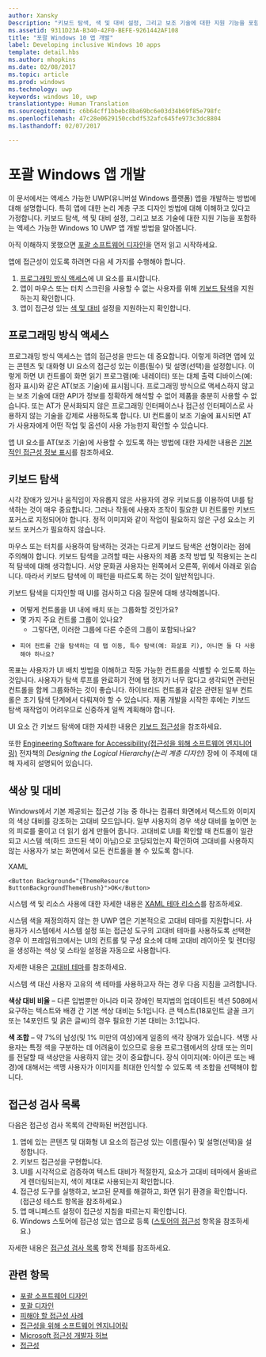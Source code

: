 ```yaml
---
author: Xansky
Description: "키보드 탐색, 색 및 대비 설정, 그리고 보조 기술에 대한 지원 기능을 포함하는 액세스 가능한 Windows 10 UWP 앱 개발 방법을 알아봅니다."
ms.assetid: 9311D23A-B340-42F0-BEFE-9261442AF108
title: "포괄 Windows 10 앱 개발"
label: Developing inclusive Windows 10 apps
template: detail.hbs
ms.author: mhopkins
ms.date: 02/08/2017
ms.topic: article
ms.prod: windows
ms.technology: uwp
keywords: windows 10, uwp
translationtype: Human Translation
ms.sourcegitcommit: c6b64cff1bbebc8ba69bc6e03d34b69f85e798fc
ms.openlocfilehash: 47c28e0629150ccbdf532afc645fe973c3dc8804
ms.lasthandoff: 02/07/2017

---
```


# <a name="developing-inclusive-windows-apps"></a>포괄 Windows 앱 개발  

이 문서에서는 액세스 가능한 UWP(유니버설 Windows 플랫폼) 앱을 개발하는 방법에 대해 설명합니다. 특히 앱에 대한 논리 계층 구조 디자인 방법에 대해 이해하고 있다고 가정합니다. 키보드 탐색, 색 및 대비 설정, 그리고 보조 기술에 대한 지원 기능을 포함하는 액세스 가능한 Windows 10 UWP 앱 개발 방법을 알아봅니다.

아직 이해하지 못했으면 [포괄 소프트웨어 디자인](designing-inclusive-software.md)을 먼저 읽고 시작하세요.

앱에 접근성이 있도록 하려면 다음 세 가지를 수행해야 합니다.

1. [프로그래밍 방식 액세스](#programmatic-access)에 UI 요소를 표시합니다.
2. 앱이 마우스 또는 터치 스크린을 사용할 수 없는 사용자를 위해 [키보드 탐색](#keyboard-navigation)을 지원하는지 확인합니다.
3. 앱이 접근성 있는 [색 및 대비](#color-and-contrast) 설정을 지원하는지 확인합니다.

## <a name="programmatic-access"></a>프로그래밍 방식 액세스  
프로그래밍 방식 액세스는 앱의 접근성을 만드는 데 중요합니다. 이렇게 하려면 앱에 있는 콘텐츠 및 대화형 UI 요소의 접근성 있는 이름(필수) 및 설명(선택)을 설정합니다. 이렇게 하면 UI 컨트롤이 화면 읽기 프로그램(예: 내레이터) 또는 대체 출력 디바이스(예: 점자 표시)와 같은 AT(보조 기술)에 표시됩니다. 프로그래밍 방식으로 액세스하지 않고는 보조 기술에 대한 API가 정보를 정확하게 해석할 수 없어 제품을 충분히 사용할 수 없습니다. 또는 AT가 문서화되지 않은 프로그래밍 인터페이스나 접근성 인터페이스로 사용하지 않는 기술을 강제로 사용하도록 합니다. UI 컨트롤이 보조 기술에 표시되면 AT가 사용자에게 어떤 작업 및 옵션이 사용 가능한지 확인할 수 있습니다.  

앱 UI 요소를 AT(보조 기술)에 사용할 수 있도록 하는 방법에 대한 자세한 내용은 [기본적인 접근성 정보 표시](basic-accessibility-information.md)를 참조하세요.

## <a name="keyboard-navigation"></a>키보드 탐색  
시각 장애가 있거나 움직임이 자유롭지 않은 사용자의 경우 키보드를 이용하여 UI를 탐색하는 것이 매우 중요합니다. 그러나 작동에 사용자 조작이 필요한 UI 컨트롤만 키보드 포커스로 지정되어야 합니다. 정적 이미지와 같이 작업이 필요하지 않은 구성 요소는 키보드 포커스가 필요하지 않습니다.  

마우스 또는 터치를 사용하여 탐색하는 것과는 다르게 키보드 탐색은 선형이라는 점에 주의해야 합니다. 키보드 탐색을 고려할 때는 사용자의 제품 조작 방법 및 적용되는 논리적 탐색에 대해 생각합니다. 서양 문화권 사용자는 왼쪽에서 오른쪽, 위에서 아래로 읽습니다. 따라서 키보드 탐색에 이 패턴을 따르도록 하는 것이 일반적입니다.  

키보드 탐색을 디자인할 때 UI를 검사하고 다음 질문에 대해 생각해봅니다.
* 어떻게 컨트롤을 UI 내에 배치 또는 그룹화할 것인가요?
* 몇 가지 주요 컨트롤 그룹이 있나요?
    * 그렇다면, 이러한 그룹에 다른 수준의 그룹이 포함되나요?
*     피어 컨트롤 간을 탐색하는 데 탭 이동, 특수 탐색(예: 화살표 키), 아니면 둘 다 사용해야 하나요?

목표는 사용자가 UI 배치 방법을 이해하고 작동 가능한 컨트롤을 식별할 수 있도록 하는 것입니다. 사용자가 탐색 루프를 완료하기 전에 탭 정지가 너무 많다고 생각되면 관련된 컨트롤을 함께 그룹화하는 것이 좋습니다. 하이브리드 컨트롤과 같은 관련된 일부 컨트롤은 초기 탐색 단계에서 다뤄져야 할 수 있습니다. 제품 개발을 시작한 후에는 키보드 탐색 재작업이 어려우므로 신중하게 일찍 계획해야 합니다.  

UI 요소 간 키보드 탐색에 대한 자세한 내용은 [키보드 접근성](keyboard-accessibility.md)을 참조하세요.  

또한 [Engineering Software for Accessibility(접근성을 위해 소프트웨어 엔지니어링)](https://www.microsoft.com/download/details.aspx?id=19262) 전자책의 _Designing the Logical Hierarchy(논리 계층 디자인)_ 장에 이 주제에 대해 자세히 설명되어 있습니다.

## <a name="color-and-contrast"></a>색상 및 대비  
Windows에서 기본 제공되는 접근성 기능 중 하나는 컴퓨터 화면에서 텍스트와 이미지의 색상 대비를 강조하는 고대비 모드입니다. 일부 사용자의 경우 색상 대비를 높이면 눈의 피로를 줄이고 더 읽기 쉽게 만들어 줍니다. 고대비로 UI를 확인할 때 컨트롤이 일관되고 시스템 색(하드 코드된 색이 아님)으로 코딩되었는지 확인하여 고대비를 사용하지 않는 사용자가 보는 화면에서 모든 컨트롤을 볼 수 있도록 합니다.  

XAML
```xaml
<Button Background="{ThemeResource ButtonBackgroundThemeBrush}">OK</Button>
```
시스템 색 및 리소스 사용에 대한 자세한 내용은 [XAML 테마 리소스](../controls-and-patterns/xaml-theme-resources.md)를 참조하세요.

시스템 색을 재정의하지 않는 한 UWP 앱은 기본적으로 고대비 테마를 지원합니다. 사용자가 시스템에서 시스템 설정 또는 접근성 도구의 고대비 테마를 사용하도록 선택한 경우 이 프레임워크에서는 UI의 컨트롤 및 구성 요소에 대해 고대비 레이아웃 및 렌더링을 생성하는 색상 및 스타일 설정을 자동으로 사용합니다.   

자세한 내용은 [고대비 테마](high-contrast-themes.md)를 참조하세요.  

시스템 색 대신 사용자 고유의 색 테마를 사용하고자 하는 경우 다음 지침을 고려합니다.  

**색상 대비 비율** – 다른 입법뿐만 아니라 미국 장애인 복지법의 업데이트된 섹션 508에서 요구하는 텍스트와 배경 간 기본 색상 대비는 5:1입니다. 큰 텍스트(18포인트 글꼴 크기 또는 14포인트 및 굵은 글씨)의 경우 필요한 기본 대비는 3:1입니다.  

**색 조합** – 약 7%의 남성(및 1% 미만의 여성)에게 일종의 색각 장애가 있습니다. 색맹 사용자는 특정 색을 구분하는 데 어려움이 있으므로 응용 프로그램에서의 상태 또는 의미를 전달할 때 색상만을 사용하지 않는 것이 중요합니다.
 장식 이미지(예: 아이콘 또는 배경)에 대해서는 색맹 사용자가 이미지를 최대한 인식할 수 있도록 색 조합을 선택해야 합니다.  

## <a name="accessibility-checklist"></a>접근성 검사 목록  
다음은 접근성 검사 목록의 간략화된 버전입니다.

1. 앱에 있는 콘텐츠 및 대화형 UI 요소의 접근성 있는 이름(필수) 및 설명(선택)을 설정합니다.
2. 키보드 접근성을 구현합니다.
3. UI를 시각적으로 검증하여 텍스트 대비가 적절한지, 요소가 고대비 테마에서 올바르게 렌더링되는지, 색이 제대로 사용되는지 확인합니다.
4. 접근성 도구를 실행하고, 보고된 문제를 해결하고, 화면 읽기 환경을 확인합니다. (접근성 테스트 항목을 참조하세요.)
5. 앱 매니페스트 설정이 접근성 지침을 따르는지 확인합니다.
6. Windows 스토어에 접근성 있는 앱으로 등록 ([스토어의 접근성](accessibility-in-the-store.md) 항목을 참조하세요.)

자세한 내용은 [접근성 검사 목록](accessibility-checklist.md) 항목 전체를 참조하세요.

## <a name="related-topics"></a>관련 항목  
* [포괄 소프트웨어 디자인](designing-inclusive-software.md)  
* [포괄 디자인](http://design.microsoft.com/inclusive)
* [피해야 할 접근성 사례](practices-to-avoid.md)
* [접근성을 위해 소프트웨어 엔지니어링](https://www.microsoft.com/download/details.aspx?id=19262)
* [Microsoft 접근성 개발자 허브](https://msdn.microsoft.com/enable)
* [접근성](accessibility.md)

